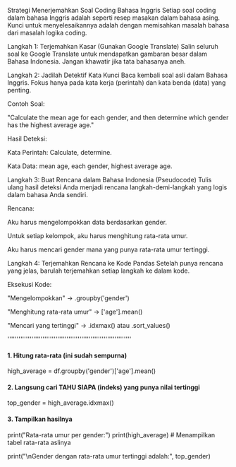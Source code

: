 Strategi Menerjemahkan Soal Coding Bahasa Inggris
Setiap soal coding dalam bahasa Inggris adalah seperti resep masakan dalam bahasa asing. 
Kunci untuk menyelesaikannya adalah dengan memisahkan masalah bahasa dari masalah logika coding.

Langkah 1: Terjemahkan Kasar (Gunakan Google Translate)
Salin seluruh soal ke Google Translate untuk mendapatkan gambaran besar dalam Bahasa Indonesia. Jangan khawatir jika tata bahasanya aneh.

Langkah 2: Jadilah Detektif Kata Kunci
Baca kembali soal asli dalam Bahasa Inggris. Fokus hanya pada kata kerja (perintah) dan kata benda (data) yang penting.

Contoh Soal:

"Calculate the mean age for each gender, and then determine which gender has the highest average age."

Hasil Deteksi:

Kata Perintah: Calculate, determine.

Kata Data: mean age, each gender, highest average age.

Langkah 3: Buat Rencana dalam Bahasa Indonesia (Pseudocode)
Tulis ulang hasil deteksi Anda menjadi rencana langkah-demi-langkah yang logis dalam bahasa Anda sendiri.

Rencana:

Aku harus mengelompokkan data berdasarkan gender.

Untuk setiap kelompok, aku harus menghitung rata-rata umur.

Aku harus mencari gender mana yang punya rata-rata umur tertinggi.

Langkah 4: Terjemahkan Rencana ke Kode Pandas
Setelah punya rencana yang jelas, barulah terjemahkan setiap langkah ke dalam kode.

Eksekusi Kode:

"Mengelompokkan" -> .groupby('gender')

"Menghitung rata-rata umur" -> ['age'].mean()

"Mencari yang tertinggi" -> .idxmax() atau .sort_values()

'''''''''''''''''''''''''''''''''''''''''''''''''''''''''''''''''''

#### 1. Hitung rata-rata (ini sudah sempurna)
high_average = df.groupby('gender')['age'].mean()

#### 2. Langsung cari TAHU SIAPA (indeks) yang punya nilai tertinggi
top_gender = high_average.idxmax()

#### 3. Tampilkan hasilnya
print("Rata-rata umur per gender:")
print(high_average) # Menampilkan tabel rata-rata aslinya

print("\nGender dengan rata-rata umur tertinggi adalah:", top_gender)
